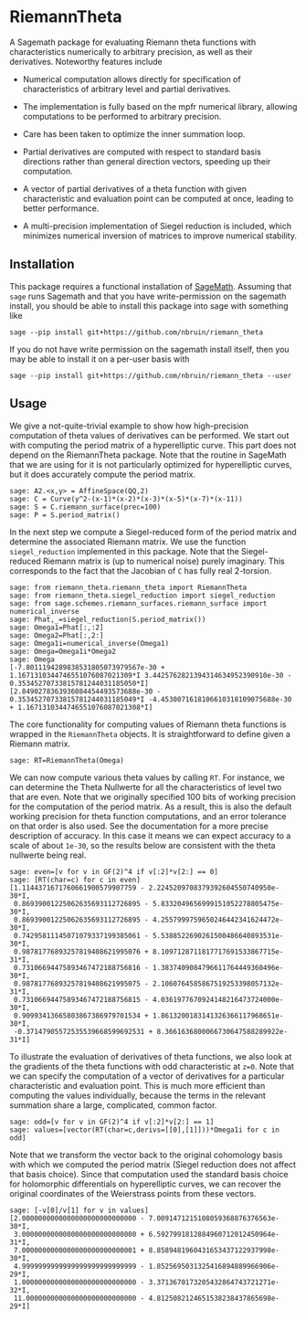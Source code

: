 # RiemannTheta

A Sagemath package for evaluating Riemann theta functions with
characteristics numerically to arbitrary precision, as well as their
derivatives. Noteworthy features include

* Numerical computation allows directly for specification of
characteristics of arbitrary level and partial derivatives.

* The implementation is fully based on the mpfr numerical library,
allowing computations to be performed to arbitrary precision.

* Care has been taken to optimize the inner summation loop.

* Partial derivatives are computed with respect to standard basis
directions rather than general direction vectors, speeding up their
computation.

* A vector of partial derivatives of a theta function with given
characteristic and evaluation point can be computed at once, leading to
better performance.

* A multi-precision implementation of Siegel reduction is included,
which minimizes numerical inversion of matrices to improve numerical
stability.

## Installation

This package requires a functional installation of
[SageMath](https://sagemath.org). Assuming that `sage` runs Sagemath
and that you have write-permission on the sagemath install, you should
be able to install this package into sage with something like

    sage --pip install git+https://github.com/nbruin/riemann_theta

If you do not have write permission on the sagemath install itself,
then you may be able to install it on a per-user basis with

    sage --pip install git+https://github.com/nbruin/riemann_theta --user

## Usage

We give a not-quite-trivial example to show how high-precision
computation of theta values of derivatives can be performed. We start
out with computing the period matrix of a hyperelliptic curve. This
part does not depend on the RiemannTheta package. Note that the routine
in SageMath that we are using for it is not particularly optimized for
hyperelliptic curves, but it does accurately compute the period matrix.

    sage: A2.<x,y> = AffineSpace(QQ,2)
    sage: C = Curve(y^2-(x-1)*(x-2)*(x-3)*(x-5)*(x-7)*(x-11))
    sage: S = C.riemann_surface(prec=100)
    sage: P = S.period_matrix()

In the next step we compute a Siegel-reduced form of the period matrix
and determine the associated Riemann matrix. We use the function
`siegel_reduction` implemented in this package. Note that the Siegel-reduced
Riemann matrix is (up to numerical noise) purely imaginary. This corresponds
to the fact that the Jacobian of `C` has fully real 2-torsion.

    sage: from riemann_theta.riemann_theta import RiemannTheta
    sage: from riemann_theta.siegel_reduction import siegel_reduction
    sage: from sage.schemes.riemann_surfaces.riemann_surface import numerical_inverse
    sage: Phat,_=siegel_reduction(S.period_matrix())
    sage: Omega1=Phat[:,:2]
    sage: Omega2=Phat[:,2:]
    sage: Omega1i=numerical_inverse(Omega1)
    sage: Omega=Omega1i*Omega2
    sage: Omega
    [-7.8011194289838531805073979567e-30 + 1.1671310344746551076087021309*I 3.4425762821394314634952390910e-30 - 0.35345270733815781244031185050*I]
    [2.8490278363936084454493573688e-30 - 0.35345270733815781244031185049*I -4.4530071618106610318109075688e-30 + 1.1671310344746551076087021308*I]

The core functionality for computing values of Riemann theta functions
is wrapped in the `RiemannTheta` objects. It is straightforward to
define given a Riemann matrix.

    sage: RT=RiemannTheta(Omega)

We can now compute various theta values by calling `RT`. For instance,
we can determine the Theta Nullwerte for all the characteristics of
level two that are even. Note that we originally specified 100 bits of
working precision for the computation of the period matrix. As a
result, this is also the default working precision for theta function
computations, and an error tolerance on that order is also used. See
the documentation for a more precise description of accuracy. In this
case it means we can expect accuracy to a scale of about `1e-30`, so
the results below are consistent with the theta nullwerte being real.

    sage: even=[v for v in GF(2)^4 if v[:2]*v[2:] == 0]
    sage: [RT(char=c) for c in even]
    [1.1144371671760661900579907759 - 2.2245209708379392604550740950e-30*I,
     0.86939001225062635693112726895 - 5.8332049656999151052278805475e-30*I,
     0.86939001225062635693112726895 - 4.2557999759650246442341624472e-30*I,
     0.74295811145071079337199385061 - 5.5388522690261500486640893531e-30*I,
     0.98781776893257819408621995076 + 8.1097128711817717691533867715e-31*I,
     0.73106694475893467472188756816 - 1.3837409084796611764449360496e-30*I,
     0.98781776893257819408621995075 - 2.1060764585867519253398057132e-31*I,
     0.73106694475893467472188756815 - 4.0361977670924148216473724000e-30*I,
     0.90993413665803867386979701534 + 1.8613200183141326366117968651e-30*I,
     -0.37147905572535539668599692531 + 8.3661636800066730647588289922e-31*I]

To illustrate the evaluation of derivatives of theta functions, we also
look at the gradients of the theta functions with odd characteristic at
`z=0`. Note that we can specify the computation of a vector of
derivatives for a particular characteristic and evaluation point. This
is much more efficient than computing the values individually, because
the terms in the relevant summation share a large, complicated, common
factor.

    sage: odd=[v for v in GF(2)^4 if v[:2]*v[2:] == 1]
    sage: values=[vector(RT(char=c,derivs=[[0],[1]]))*Omega1i for c in odd]

Note that we transform the vector back to the original cohomology basis
with which we computed the period matrix (Siegel reduction does not
affect that basis choice). Since that computation used the standard
basis choice for holomorphic differentials on hyperelliptic curves, we
can recover the original coordinates of the Weierstrass points from
these vectors.

    sage: [-v[0]/v[1] for v in values]
    [2.0000000000000000000000000000 - 7.0091471215108059368876376563e-30*I,
     3.0000000000000000000000000000 + 6.5927991812884960712012450964e-31*I,
     7.0000000000000000000000000001 + 8.8589481960431653437122937998e-30*I,
     4.9999999999999999999999999999 - 1.8525695031325416894889966906e-29*I,
     1.0000000000000000000000000000 - 3.3713670173205432864743721271e-32*I,
     11.000000000000000000000000000 - 4.8125082124651538238437865698e-29*I]
